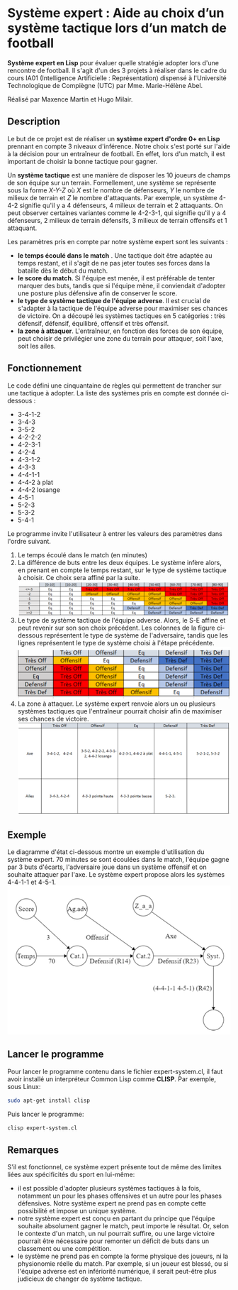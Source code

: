 # Système expert : Aide au choix d’un système tactique lors d’un match de football

**Système expert en Lisp** pour évaluer quelle stratégie adopter lors d'une rencontre de football. Il s'agit d'un des 3 projets à réaliser dans le cadre du cours IA01 (Intelligence Artificielle : Représentation) dispensé à l'Université Technologique de Compiègne (UTC) par Mme. Marie-Hélène Abel.

Réalisé par Maxence Martin et Hugo Milair.

## Description

Le but de ce projet est de réaliser un **système expert d'ordre 0+ en Lisp** prennant en compte 3 niveaux d'inférence. Notre choix s'est porté sur l'aide à la décision pour un entraîneur de football. En effet, lors d'un match, il est important de choisir la bonne tactique pour gagner.

Un **système tactique** est une manière de disposer les 10 joueurs de champs de son équipe sur un terrain. Formellement, une système se représente sous la forme *X-Y-Z* où *X* est le nombre de défenseurs, *Y* le nombre de milieux de terrain et *Z* le nombre d'attaquants. Par exemple, un système 4-4-2 signifie qu'il y a 4 défenseurs, 4 milieux de terrain et 2 attaquants. On peut observer certaines variantes comme le 4-2-3-1, qui signifie qu'il y a 4 défenseurs, 2 milieux de terrain défensifs, 3 milieux de terrain offensifs et 1 attaquant.

Les paramètres pris en compte par notre système expert sont les suivants :

- **le temps écoulé dans le match** . Une tactique doit être adaptée au temps restant, et il s'agit de ne pas jeter toutes ses forces dans la bataille dès le début du match.
- **le score du match**. Si l'équipe est menée, il est préférable de tenter marquer des buts, tandis que si l'équipe mène, il conviendait d'adopter une posture plus défensive afin de conserver le score.
- **le type de système tactique de l'équipe adverse**. Il est crucial de s'adapter à la tactique de l'équipe adverse pour maximiser ses chances de victoire. On a découpé les systèmes tactiques en 5 catégories : très défensif, défensif, équilibré, offensif et très offensif.
- **la zone à attaquer**. L'entraîneur, en fonction des forces de son équipe, peut choisir de privilégier une zone du terrain pour attaquer, soit l'axe, soit les ailes.

## Fonctionnement

Le code défini une cinquantaine de règles qui permettent de trancher sur une tactique à adopter. La liste des systèmes pris en compte est donnée ci-dessous :

- 3-4-1-2
- 3-4-3
- 3-5-2
- 4-2-2-2
- 4-2-3-1
- 4-2-4
- 4-3-1-2
- 4-3-3
- 4-4-1-1
- 4-4-2 à plat
- 4-4-2 losange
- 4-5-1
- 5-2-3
- 5-3-2
- 5-4-1

Le programme invite l'utilisateur à entrer les valeurs des paramètres dans l'ordre suivant.

1. Le temps écoulé dans le match (en minutes)
2. La différence de buts entre les deux équipes. Le système infère alors, en prenant en compte le temps restant, sur le type de système tactique à choisir. Ce choix sera affiné par la suite.
![Première inférence du système-expert](images/etape1.png)
3. Le type de système tactique de l'équipe adverse. Alors, le S-E affine et peut revenir sur son son choix précédent. Les colonnes de la figure ci-dessous représentent le type de système de l'adversaire, tandis que les lignes représentent le type de système choisi à l'étape précédente.
![Deuxième inférence du système-expert](images/etape2.png)
4. La zone à attaquer. Le système expert renvoie alors un ou plusieurs systèmes tactiques que l'entraîneur pourrait choisir afin de maximiser ses chances de victoire.
![Troisième inférence du système-expert](images/etape3.png)

## Exemple

Le diagramme d'état ci-dessous montre un exemple d'utilisation du système expert. 70 minutes se sont écoulées dans le match, l'équipe gagne par 3 buts d'écarts, l'adversaire joue dans un système offensif et on souhaite attaquer par l'axe. Le système expert propose alors les systèmes 4-4-1-1 et 4-5-1.
![Processus du système-expert](images/processus.png)

## Lancer le programme

Pour lancer le programme contenu dans le fichier expert-system.cl, il faut avoir installé un interpréteur Common Lisp comme **CLISP**. Par exemple, sous Linux:

```bash
sudo apt-get install clisp
```

Puis lancer le programme:
```bash
clisp expert-system.cl
```

## Remarques

S'il est fonctionnel, ce système expert présente tout de même des limites liées aux spécificités du sport en lui-même:

- il est possible d'adopter plusieurs systèmes tactiques à la fois, notamment un pour les phases offensives et un autre pour les phases défensives. Notre système expert ne prend pas en compte cette possibilité et impose un unique système.
- notre système expert est conçu en partant du principe que l'équipe souhaite absolument gagner le match, peut importe le résultat. Or, selon le contexte d'un match, un nul pourrait suffire, ou une large victoire pourrait être nécessaire pour remonter un déficit de buts dans un classement ou une compétition.
- le système ne prend pas en compte la forme physique des joueurs, ni la physionomie réelle du match. Par exemple, si un joueur est blessé, ou si l'équipe adverse est en infériorité numérique, il serait peut-être plus judicieux de changer de système tactique.

